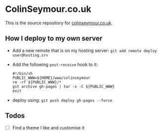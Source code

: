 ColinSeymour.co.uk
==================

This is the source repository for [colinseymour.co.uk](http://colinseymour.co.uk).

## How I deploy to my own server

- Add a new remote that is on my hosting server:
  `git add remote deploy user@hosting.srv`
- Add the following `post-receive` hook to it:

  ```
  #!/bin/sh
  PUBLIC_WWW=${HOME}/www/colinseymour
  rm -rf ${PUBLIC_WWW}/*
  git archive gh-pages | tar -x -C ${PUBLIC_WWW}
  exit
  ```
- deploy using: `git push deploy gh-pages --force`

## Todos

- [ ] Find a theme I like and customise it
